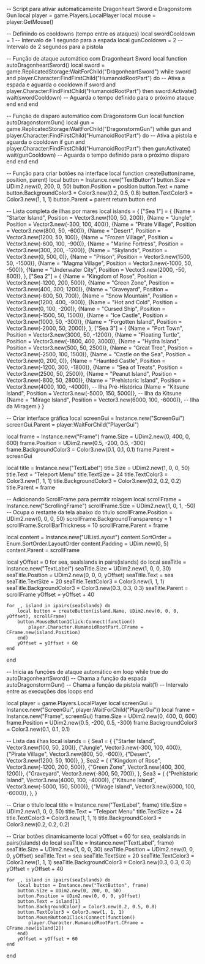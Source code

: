 -- Script para ativar automaticamente Dragonheart Sword e Dragonstorm Gun
local player = game.Players.LocalPlayer
local mouse = player:GetMouse()

-- Definindo os cooldowns (tempo entre os ataques)
local swordCooldown = 1  -- Intervalo de 1 segundo para a espada
local gunCooldown = 2    -- Intervalo de 2 segundos para a pistola

-- Função de ataque automático com Dragonheart Sword
local function autoDragonheartSword()
	local sword = game.ReplicatedStorage:WaitForChild("DragonheartSword")
	while sword and player.Character:FindFirstChild("HumanoidRootPart") do
		-- Ativa a espada e aguarda o cooldown
		if sword and player.Character:FindFirstChild("HumanoidRootPart") then
			sword:Activate()
			wait(swordCooldown)  -- Aguarda o tempo definido para o próximo ataque
		end
	end
end

-- Função de disparo automático com Dragonstorm Gun
local function autoDragonstormGun()
	local gun = game.ReplicatedStorage:WaitForChild("DragonstormGun")
	while gun and player.Character:FindFirstChild("HumanoidRootPart") do
		-- Ativa a pistola e aguarda o cooldown
		if gun and player.Character:FindFirstChild("HumanoidRootPart") then
			gun:Activate()
			wait(gunCooldown)  -- Aguarda o tempo definido para o próximo disparo
		end
	end
end

-- Função para criar botões na interface
local function createButton(name, position, parent)
	local button = Instance.new("TextButton")
	button.Size = UDim2.new(0, 200, 0, 50)
	button.Position = position
	button.Text = name
	button.BackgroundColor3 = Color3.new(0.2, 0.5, 0.8)
	button.TextColor3 = Color3.new(1, 1, 1)
	button.Parent = parent
	return button
end

-- Lista completa de ilhas por mares
local islands = {
	["Sea 1"] = {
		{Name = "Starter Island", Position = Vector3.new(100, 50, 200)},
		{Name = "Jungle", Position = Vector3.new(-300, 100, 400)},
		{Name = "Pirate Village", Position = Vector3.new(800, 50, -600)},
		{Name = "Desert", Position = Vector3.new(1200, 50, 100)},
		{Name = "Frozen Village", Position = Vector3.new(-600, 100, -900)},
		{Name = "Marine Fortress", Position = Vector3.new(300, 200, -1200)},
		{Name = "Skylands", Position = Vector3.new(0, 500, 0)},
		{Name = "Prison", Position = Vector3.new(1500, 50, -1500)},
		{Name = "Magma Village", Position = Vector3.new(-1000, 50, -500)},
		{Name = "Underwater City", Position = Vector3.new(2000, -50, 800)},
	},
	["Sea 2"] = {
		{Name = "Kingdom of Rose", Position = Vector3.new(-1200, 200, 500)},
		{Name = "Green Zone", Position = Vector3.new(400, 300, 1200)},
		{Name = "Graveyard", Position = Vector3.new(-800, 50, 700)},
		{Name = "Snow Mountain", Position = Vector3.new(1200, 400, -900)},
		{Name = "Hot and Cold", Position = Vector3.new(0, 100, -200)},
		{Name = "Cursed Ship", Position = Vector3.new(-1500, 50, 1500)},
		{Name = "Ice Castle", Position = Vector3.new(1000, 50, -300)},
		{Name = "Forgotten Island", Position = Vector3.new(-2000, 50, 2000)},
	},
	["Sea 3"] = {
		{Name = "Port Town", Position = Vector3.new(3000, 50, -1200)},
		{Name = "Floating Turtle", Position = Vector3.new(-1800, 400, 3000)},
		{Name = "Hydra Island", Position = Vector3.new(500, 50, 2500)},
		{Name = "Great Tree", Position = Vector3.new(-2500, 100, 1500)},
		{Name = "Castle on the Sea", Position = Vector3.new(0, 200, 0)},
		{Name = "Haunted Castle", Position = Vector3.new(-1200, 300, -1800)},
		{Name = "Sea of Treats", Position = Vector3.new(2500, 50, 2500)},
		{Name = "Peanut Island", Position = Vector3.new(-800, 50, 2800)},
		{Name = "Prehistoric Island", Position = Vector3.new(4000, 100, -4000)}, -- Ilha Pré-Histórica
		{Name = "Kitsune Island", Position = Vector3.new(-5000, 150, 5000)},     -- Ilha da Kitsune
		{Name = "Mirage Island", Position = Vector3.new(6000, 100, -6000)},     -- Ilha da Miragem
	}
}

-- Criar interface gráfica
local screenGui = Instance.new("ScreenGui")
screenGui.Parent = player:WaitForChild("PlayerGui")

local frame = Instance.new("Frame")
frame.Size = UDim2.new(0, 400, 0, 600)
frame.Position = UDim2.new(0.5, -200, 0.5, -300)
frame.BackgroundColor3 = Color3.new(0.1, 0.1, 0.1)
frame.Parent = screenGui

local title = Instance.new("TextLabel")
title.Size = UDim2.new(1, 0, 0, 50)
title.Text = "Teleport Menu"
title.TextSize = 24
title.TextColor3 = Color3.new(1, 1, 1)
title.BackgroundColor3 = Color3.new(0.2, 0.2, 0.2)
title.Parent = frame

-- Adicionando ScrollFrame para permitir rolagem
local scrollFrame = Instance.new("ScrollingFrame")
scrollFrame.Size = UDim2.new(1, 0, 1, -50)  -- Ocupa o restante da tela abaixo do título
scrollFrame.Position = UDim2.new(0, 0, 0, 50)
scrollFrame.BackgroundTransparency = 1
scrollFrame.ScrollBarThickness = 10
scrollFrame.Parent = frame

local content = Instance.new("UIListLayout")
content.SortOrder = Enum.SortOrder.LayoutOrder
content.Padding = UDim.new(0, 5)
content.Parent = scrollFrame

local yOffset = 0
for sea, seaIslands in pairs(islands) do
	local seaTitle = Instance.new("TextLabel")
	seaTitle.Size = UDim2.new(1, 0, 0, 30)
	seaTitle.Position = UDim2.new(0, 0, 0, yOffset)
	seaTitle.Text = sea
	seaTitle.TextSize = 20
	seaTitle.TextColor3 = Color3.new(1, 1, 1)
	seaTitle.BackgroundColor3 = Color3.new(0.3, 0.3, 0.3)
	seaTitle.Parent = scrollFrame
	yOffset = yOffset + 40

	for _, island in ipairs(seaIslands) do
		local button = createButton(island.Name, UDim2.new(0, 0, 0, yOffset), scrollFrame)
		button.MouseButton1Click:Connect(function()
			player.Character.HumanoidRootPart.CFrame = CFrame.new(island.Position)
		end)
		yOffset = yOffset + 60
	end
end

-- Inicia as funções de ataque automático em loop
while true do
	autoDragonheartSword()    -- Chama a função da espada
	autoDragonstormGun()      -- Chama a função da pistola
	wait(1)                   -- Intervalo entre as execuções dos loops
end

local player = game.Players.LocalPlayer
local screenGui = Instance.new("ScreenGui", player:WaitForChild("PlayerGui"))
local frame = Instance.new("Frame", screenGui)
frame.Size = UDim2.new(0, 400, 0, 600)
frame.Position = UDim2.new(0.5, -200, 0.5, -300)
frame.BackgroundColor3 = Color3.new(0.1, 0.1, 0.1)

-- Lista das ilhas
local islands = {
	Sea1 = {
		{"Starter Island", Vector3.new(100, 50, 200)},
		{"Jungle", Vector3.new(-300, 100, 400)},
		{"Pirate Village", Vector3.new(800, 50, -600)},
		{"Desert", Vector3.new(1200, 50, 100)},
	},
	Sea2 = {
		{"Kingdom of Rose", Vector3.new(-1200, 200, 500)},
		{"Green Zone", Vector3.new(400, 300, 1200)},
		{"Graveyard", Vector3.new(-800, 50, 700)},
	},
	Sea3 = {
		{"Prehistoric Island", Vector3.new(4000, 100, -4000)},
		{"Kitsune Island", Vector3.new(-5000, 150, 5000)},
		{"Mirage Island", Vector3.new(6000, 100, -6000)},
	},
}

-- Criar o título
local title = Instance.new("TextLabel", frame)
title.Size = UDim2.new(1, 0, 0, 50)
title.Text = "Teleport Menu"
title.TextSize = 24
title.TextColor3 = Color3.new(1, 1, 1)
title.BackgroundColor3 = Color3.new(0.2, 0.2, 0.2)

-- Criar botões dinamicamente
local yOffset = 60
for sea, seaIslands in pairs(islands) do
	local seaTitle = Instance.new("TextLabel", frame)
	seaTitle.Size = UDim2.new(1, 0, 0, 30)
	seaTitle.Position = UDim2.new(0, 0, 0, yOffset)
	seaTitle.Text = sea
	seaTitle.TextSize = 20
	seaTitle.TextColor3 = Color3.new(1, 1, 1)
	seaTitle.BackgroundColor3 = Color3.new(0.3, 0.3, 0.3)
	yOffset = yOffset + 40

	for _, island in ipairs(seaIslands) do
		local button = Instance.new("TextButton", frame)
		button.Size = UDim2.new(0, 200, 0, 50)
		button.Position = UDim2.new(0, 0, 0, yOffset)
		button.Text = island[1]
		button.BackgroundColor3 = Color3.new(0.2, 0.5, 0.8)
		button.TextColor3 = Color3.new(1, 1, 1)
		button.MouseButton1Click:Connect(function()
			player.Character.HumanoidRootPart.CFrame = CFrame.new(island[2])
		end)
		yOffset = yOffset + 60
	end
end

